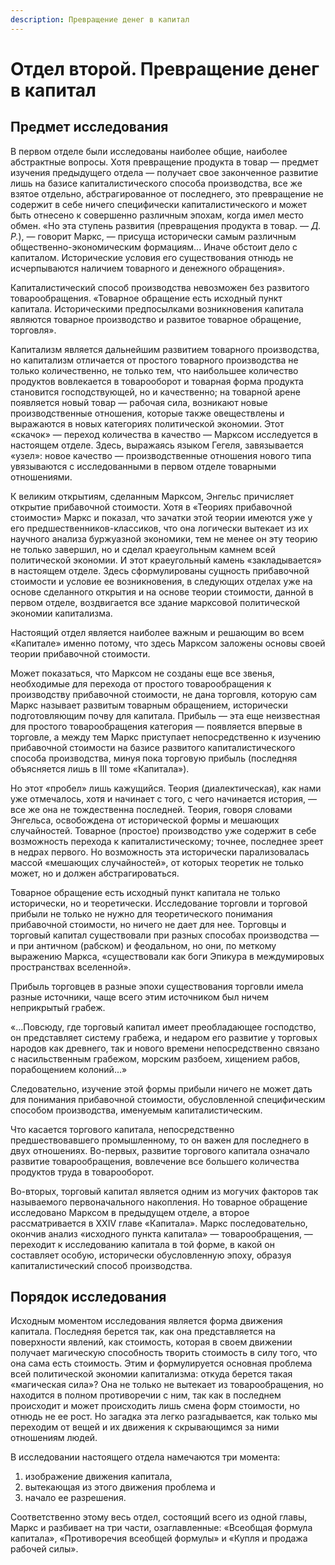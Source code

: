 ```yaml
---
description: Превращение денег в капитал
---
```


# Отдел второй. Превращение денег в капитал

## Предмет исследования

В первом отделе были исследованы наиболее общие, наиболее абстрактные вопросы. Хотя превращение продукта в товар — предмет изучения предыдущего отдела — получает свое законченное развитие лишь на базисе капиталистического способа производства, все же взятое отдельно, абстрагированное от последнего, это превращение не содержит в себе ничего специфически капиталистического и может быть отнесено к совершенно различным эпохам, когда имел место обмен. «Но эта ступень развития (превращения продукта в товар. — _Д. Р._), — говорит Маркс, — присуща исторически самым различным общественно-экономическим формациям... Иначе обстоит дело с капиталом. Исторические условия его существования отнюдь не исчерпываются наличием товарного и денежного обращения».

Капиталистический способ производства невозможен без развитого товарообращения. «Товарное обращение есть исходный пункт капитала. Историческими предпосылками возникновения капитала являются товарное производство и развитое товарное обращение, торговля».

Капитализм является дальнейшим развитием товарного производства, но капитализм отличается от простого товарного производства не только количественно, не только тем, что наибольшее количество продуктов вовлекается в товарооборот и товарная форма продукта становится господствующей, но и качественно; на товарной арене появляется новый товар — рабочая сила, возникают новые производственные отношения, которые также овеществлены и выражаются в новых категориях политической экономии. Этот «скачок» — переход количества в качество — Марксом исследуется в настоящем отделе. Здесь, выражаясь языком Гегеля, завязывается «узел»: новое качество — производственные отношения нового типа увязываются с исследованными в первом отделе товарными отношениями.

К великим открытиям, сделанным Марксом, Энгельс причисляет открытие прибавочной стоимости. Хотя в «Теориях прибавочной стоимости» Маркс и показал, что зачатки этой теории имеются уже у его предшественников-классиков, что она логически вытекает из их научного анализа буржуазной экономики, тем не менее он эту теорию не только завершил, но и сделал краеугольным камнем всей политической экономии. И этот краеугольный камень «закладывается» в настоящем отделе. Здесь сформулированы сущность прибавочной стоимости и условие ее возникновения, в следующих отделах уже на основе сделанного открытия и на основе теории стоимости, данной в первом отделе, воздвигается все здание марксовой политической экономии капитализма.

Настоящий отдел является наиболее важным и решающим во всем «Капитале» именно потому, что здесь Марксом заложены основы своей теории прибавочной стоимости.

Может показаться, что Марксом не созданы еще все звенья, необходимые для перехода от простого товарообращения к производству прибавочной стоимости, не дана торговля, которую сам Маркс называет развитым товарным обращением, исторически подготовляющим почву для капитала. Прибыль — эта еще неизвестная для простого товарообращения категория — появляется впервые в торговле, а между тем Маркс приступает непосредственно к изучению прибавочной стоимости на базисе развитого капиталистического способа производства, минуя пока торговую прибыль (последняя объясняется лишь в III томе «Капитала»).

Но этот «пробел» лишь кажущийся. Теория (диалектическая), как нами уже отмечалось, хотя и начинает с того, с чего начинается история, — все же она не тождественна последней. Теория, говоря словами Энгельса, освобождена от исторической формы и мешающих случайностей. Товарное (простое) производство уже содержит в себе возможность перехода к капиталистическому; точнее, последнее зреет в недрах первого. Но возможность эта исторически парализовалась массой «мешающих случайностей», от которых теоретик не только может, но и должен абстрагироваться.

Товарное обращение есть исходный пункт капитала не только исторически, но и теоретически. Исследование торговли и торговой прибыли не только не нужно для теоретического понимания прибавочной стоимости, но ничего не дает для нее. Торговцы и торговый капитал существовали при разных способах производства — и при античном (рабском) и феодальном, но они, по меткому выражению Маркса, «существовали как боги Эпикура в междумировых пространствах вселенной».

Прибыль торговцев в разные эпохи существования торговли имела разные источники, чаще всего этим источником был ничем неприкрытый грабеж.

«...Повсюду, где торговый капитал имеет преобладающее господство, он представляет систему грабежа, и недаром его развитие у торговых народов как древнего, так и нового времени непосредственно связано с насильственным грабежом, морским разбоем, хищением рабов, порабощением колоний...»

Следовательно, изучение этой формы прибыли ничего не может дать для понимания прибавочной стоимости, обусловленной специфическим способом производства, именуемым капиталистическим.

Что касается торгового капитала, непосредственно предшествовавшего промышленному, то он важен для последнего в двух отношениях. Во-первых, развитие торгового капитала означало развитие товарообращения, вовлечение все большего количества продуктов труда в товарооборот.

Во-вторых, торговый капитал является одним из могучих факторов так называемого первоначального накопления. Но товарное обращение исследовано Марксом в предыдущем отделе, а второе рассматривается в XXIV главе «Капитала». Маркс последовательно, окончив анализ «исходного пункта капитала» — товарообращения, — переходит к исследованию капитала в той форме, в какой он составляет особую, исторически обусловленную эпоху, образуя капиталистический способ производства.

## Порядок исследования

Исходным моментом исследования является форма движения капитала. Последняя берется так, как она представляется на поверхности явлений, как стоимость, которая в своем движении получает магическую способность творить стоимость в силу того, что она сама есть стоимость. Этим и формулируется основная проблема всей политической экономии капитализма: откуда берется такая «магическая сила»? Она не только не вытекает из товарообращения, но находится в полном противоречии с ним, так как в последнем происходит и может происходить лишь смена форм стоимости, но отнюдь не ее рост. Но загадка эта легко разгадывается, как только мы переходим от вещей и их движения к скрывающимся за ними отношениям людей.

В исследовании настоящего отдела намечаются три момента:

1. изображение движения капитала,
2. вытекающая из этого движения проблема и
3. начало ее разрешения.

Соответственно этому весь отдел, состоящий всего из одной главы, Маркс и разбивает на три части, озаглавленные: «Всеобщая формула капитала», «Противоречия всеобщей формулы» и «Купля и продажа рабочей силы».
